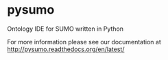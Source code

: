 # pysumo
Ontology IDE for SUMO written in Python

For more information please see our documentation at
http://pysumo.readthedocs.org/en/latest/

